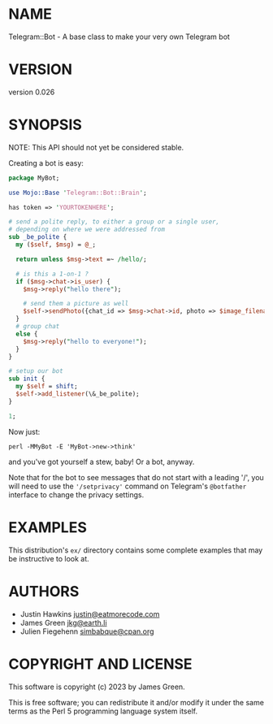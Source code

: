 # NAME

Telegram::Bot - A base class to make your very own Telegram bot

# VERSION

version 0.026

# SYNOPSIS

NOTE: This API should not yet be considered stable.

Creating a bot is easy:

```perl
package MyBot;

use Mojo::Base 'Telegram::Bot::Brain';

has token => 'YOURTOKENHERE';

# send a polite reply, to either a group or a single user,
# depending on where we were addressed from
sub _be_polite {
  my ($self, $msg) = @_;

  return unless $msg->text =~ /hello/;

  # is this a 1-on-1 ?
  if ($msg->chat->is_user) {
    $msg->reply("hello there");

    # send them a picture as well
    $self->sendPhoto({chat_id => $msg->chat->id, photo => $image_filename});
  }
  # group chat
  else {
    $msg->reply("hello to everyone!");
  }
}

# setup our bot
sub init {
  my $self = shift;
  $self->add_listener(\&_be_polite);
}

1;
```

Now just:

```
perl -MMyBot -E 'MyBot->new->think'
```

and you've got yourself a stew, baby! Or a bot, anyway.

Note that for the bot to see messages that do not start with a leading '/', you will need to use
the `'/setprivacy'` command on Telegram's `@botfather` interface to change the privacy settings.

# EXAMPLES

This distribution's `ex/` directory contains some complete examples that may be
instructive to look at.

# AUTHORS

- Justin Hawkins <justin@eatmorecode.com>
- James Green <jkg@earth.li>
- Julien Fiegehenn <simbabque@cpan.org>

# COPYRIGHT AND LICENSE

This software is copyright (c) 2023 by James Green.

This is free software; you can redistribute it and/or modify it under
the same terms as the Perl 5 programming language system itself.
